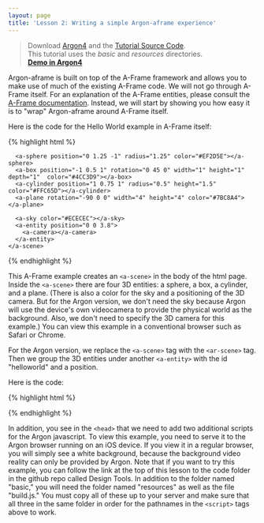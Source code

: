 ```yaml
---
layout: page
title: 'Lesson 2: Writing a simple Argon-aframe experience'
---
```


> Download [Argon4](http://argonjs.io/argon-app) and the [Tutorial Source Code](https://github.com/argonjs/design-tools/tree/gh-pages/code). <br> This tutorial uses the *basic* and *resources* directories.<br> **[Demo in Argon4](https://github.com/argonjs/design-aids/tree/gh-pages/code/basic/)**

Argon-aframe is built on top of the A-Frame framework and allows you to make use of much of the existing A-Frame code. We will not go through A-Frame itself. For an explanation of the A-Frame entities, please consult the [A-Frame documentation](https://aframe.io/docs/0.3.0/introduction/). Instead, we will start by showing you how easy it is to "wrap" Argon-aframe around A-Frame itself.  

Here is the code for the Hello World example in A-Frame itself: 

{% highlight html %}
<html>
  <head>
    <meta charset="utf-8">
    <title>Hello, World! • A-Frame</title>
    <meta name="description" content="Hello, World! • A-Frame">
    <script src="../../../dist/aframe.js"></script>
  </head>
  <body>
    <a-scene>

      <a-sphere position="0 1.25 -1" radius="1.25" color="#EF2D5E"></a-sphere>
      <a-box position="-1 0.5 1" rotation="0 45 0" width="1" height="1" depth="1"  color="#4CC3D9"></a-box>
      <a-cylinder position="1 0.75 1" radius="0.5" height="1.5" color="#FFC65D"></a-cylinder>
      <a-plane rotation="-90 0 0" width="4" height="4" color="#7BC8A4"></a-plane>

      <a-sky color="#ECECEC"></a-sky>
      <a-entity position="0 0 3.8">
        <a-camera></a-camera>
      </a-entity>
    </a-scene>
  </body>
</html>
{% endhighlight %}

This A-Frame example creates an `<a-scene>` in the body of the html page. Inside the `<a-scene>` there are four 3D entities: a sphere, a box, a cylinder, and a plane. (There is also a color for the sky and a positioning of the 3D camera. But for the Argon version, we don't need the sky because Argon will use the device's own videocamera to provide the physical world as the background. Also, we don't need to specify the 3D camera for this example.) You can view this example in a conventional browser such as Safari or Chrome.

For the Argon version, we replace the `<a-scene>` tag with the `<ar-scene>` tag. Then we group the 3D entities under another `<a-entity>` with the id "helloworld" and a position.  
    
Here is the code:

{% highlight html %}
<html>
  <head>
    <title>Hello, World! Argon + A-Frame</title>
    <meta name="description" content="Hello, World! Argon + A-Frame">
    <script src="../resources/js/aframe.min.js"></script>
    <script src="../resources/js/argon.min.js"></script>
   <script src="../build.js"></script>
  </head>
  <body>
    <body>
    <ar-scene>
      <a-entity id="helloworld" position="0 -1 -8">
      <a-sphere position="0 1.25 -1" radius="1.25" color="#EF2D5E"></a-sphere>
      <a-box position="-1 0.5 1" rotation="0 45 0" width="1" height="1" depth="1"  color="#4CC3D9"></a-box>
      <a-cylinder position="1 0.75 1" radius="0.5" height="1.5" color="#FFC65D"></a-cylinder>
      <a-plane rotation="-90 0 0" width="4" height="4" color="#7BC8A4"></a-plane>
      </a-entity>
    </ar-scene>
  </body>
</html>
{% endhighlight %}

In addition, you see in the `<head>` that we need to add two additional scripts for the Argon javascript. To view this example, you need to serve it to the Argon browser running on an iOS device. If you view it in a regular browser, you will simply see a white background, because the background video reality can only be provided by Argon. Note that if you want to try this example, you can follow the link at the top of this lesson to the code folder in the github repo called Design Tools. In addition to the folder named "basic," you will need the folder named "resources" as well as the file "build.js."  You must copy all of these up to your server and make sure that all three in the same folder in order for the pathnames in the `<script>` tags above to work. 
